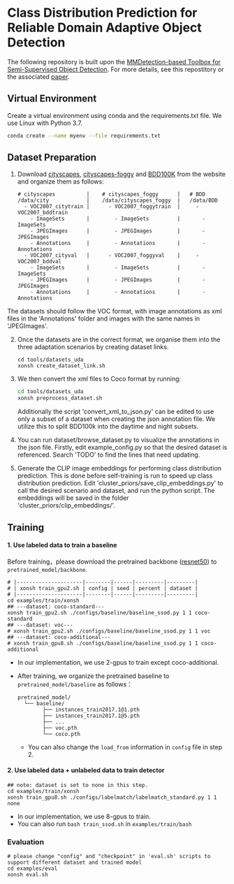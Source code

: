 # Class Distribution Prediction for Reliable Domain Adaptive Object Detection

The following repository is built upon the [MMDetection-based Toolbox for Semi-Supervised Object Detection](https://github.com/hikvision-research/SSOD). For more details, see this repostitory or the associated [paper](https://arxiv.org/abs/2206.06608).

## Virtual Environment

Create a virtual environment using conda and the requirements.txt file. We use Linux with Python 3.7.
```bash
conda create --name myenv --file requirements.txt
```
## Dataset Preparation

1. Download [cityscapes](https://cityscapes-dataset.com), [cityscapes-foggy](https://cityscapes-dataset.com) and [BDD100K](https://bdd-data.berkeley.edu) from the website and organize them as follows:

   ```shell
   # cityscapes          |    # cityscapes_foggy      |   # BDD
   /data/city            |    /data/cityscapes_foggy  |   /data/BDD
     - VOC2007_citytrain |      - VOC2007_foggytrain  |     - VOC2007_bddtrain
       - ImageSets       |        - ImageSets         |       - ImageSets
       - JPEGImages      |        - JPEGImages        |       - JPEGImages
       - Annotations     |        - Annotations       |       - Annotations 
     - VOC2007_cityval   |      - VOC2007_foggyval    |     - VOC2007_bddval 
       - ImageSets       |        - ImageSets         |       - ImageSets
       - JPEGImages      |        - JPEGImages        |       - JPEGImages
       - Annotations     |        - Annotations       |       - Annotations 
   ```
The datasets should follow the VOC format, with image annotations as xml files in the 'Annotations' folder and images with the same names in 'JPEGImages'.

2. Once the datasets are in the correct format, we organise them into the three adaptation scenarios by creating dataset links. 

   ```shell
   cd tools/datasets_uda
   xonsh create_dataset_link.sh
   ```

3. We then convert the xml files to Coco format by running:

   ```bash
   cd tools/datasets_uda
   xonsh preprocess_dataset.sh
   ```
   Additionally the script 'convert_xml_to_json.py' can be edited to use only a subset of a dataset when creating the json annotation file. We utilize this to split BDD100k into the daytime and night subsets.
   
4. You can run dataset/browse_dataset.py to visualize the annotations in the json file. Firstly, edit example_config.py so that the desired dataset is referenced. Search 'TODO' to find the lines that need updating.

5. Generate the CLIP image embeddings for performing class distribution prediction. This is done before self-training is run to speed up class distribution prediction. Edit 'cluster_priors/save_clip_embeddings.py' to call the desired scenario and dataset, and run the python script. The embeddings will be saved in the folder 'cluster_priors/clip_embeddings/'.

## Training

#### 1. Use labeled data to train a baseline

Before training，please download the pretrained backbone ([resnet50](https://download.pytorch.org/models/resnet50-19c8e357.pth)) to `pretrained_model/backbone`.

```shell
# |---------------------|--------|------|---------|---------|
# | xonsh train_gpu2.sh | config | seed | percent | dataset |
# |---------------------|--------|------|---------|---------|
cd examples/train/xonsh
## ---dataset: coco-standard---
xonsh train_gpu2.sh ./configs/baseline/baseline_ssod.py 1 1 coco-standard
## ---dataset: voc---
# xonsh train_gpu2.sh ./configs/baseline/baseline_ssod.py 1 1 voc
## ---dataset: coco-additional---
# xonsh train_gpu8.sh ./configs/baseline/baseline_ssod.py 1 1 coco-additional
```

- In our implementation, we use 2-gpus to train except coco-additional.

- After training, we organize the pretrained baseline to `pretrained_model/baseline` as follows：

  ```shell
  pretrained_model/
  	└── baseline/
          ├── instances_train2017.1@1.pth
          ├── instances_train2017.1@5.pth
          ├── ...
          ├── voc.pth
          └── coco.pth
  ```

  - You can also change the `load_from` information in `config` file in step 2.

#### 2. Use labeled data + unlabeled data to train detector

```shell
## note: dataset is set to none in this step.
cd examples/train/xonsh
xonsh train_gpu8.sh ./configs/labelmatch/labelmatch_standard.py 1 1 none
```

- In our implementation, we use 8-gpus to train.
- You can also run `bash train_ssod.sh` in `examples/train/bash`

### Evaluation

```shell
# please change "config" and "checkpoint" in 'eval.sh' scripts to support different dataset and trained model
cd examples/eval
xonsh eval.sh
```


